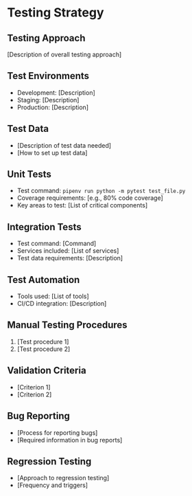 # Testing Strategy

## Testing Approach
[Description of overall testing approach]

## Test Environments
- Development: [Description]
- Staging: [Description]
- Production: [Description]

## Test Data
- [Description of test data needed]
- [How to set up test data]

## Unit Tests
- Test command: `pipenv run python -m pytest test_file.py`
- Coverage requirements: [e.g., 80% code coverage]
- Key areas to test: [List of critical components]

## Integration Tests
- Test command: [Command]
- Services included: [List of services]
- Test data requirements: [Description]

## Test Automation
- Tools used: [List of tools]
- CI/CD integration: [Description]

## Manual Testing Procedures
1. [Test procedure 1]
2. [Test procedure 2]

## Validation Criteria
- [Criterion 1]
- [Criterion 2]

## Bug Reporting
- [Process for reporting bugs]
- [Required information in bug reports]

## Regression Testing
- [Approach to regression testing]
- [Frequency and triggers]